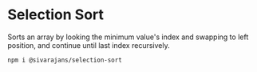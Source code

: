 # Selection Sort 
Sorts an array by looking the minimum value's index and swapping to left position, and continue until last index recursively.


`npm i @sivarajans/selection-sort`